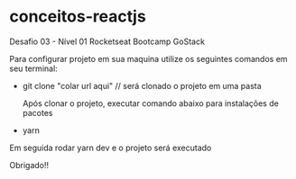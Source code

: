 # conceitos-reactjs
Desafio 03 - Nível 01 Rocketseat Bootcamp GoStack

Para configurar projeto em sua maquina utilize os seguintes comandos em seu terminal:
  - git clone "colar url aqui" // será clonado o projeto em uma pasta
 
    Após clonar o projeto, executar comando abaixo para instalações de pacotes
  - yarn
  
  Em seguida rodar yarn dev e o projeto será executado
  
  Obrigado!!
